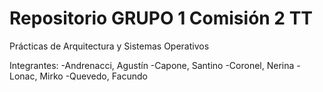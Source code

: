 # Repositorio GRUPO 1 Comisión 2 TT
Prácticas de Arquitectura y Sistemas Operativos

Integrantes:
-Andrenacci, Agustín
-Capone, Santino
-Coronel, Nerina
-Lonac, Mirko
-Quevedo, Facundo
